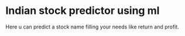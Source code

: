 # Indian stock predictor using ml
Here u can predict a stock name filling your needs like return and profit.
